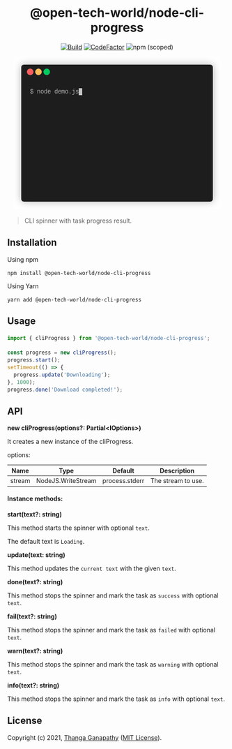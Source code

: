 <div align="center">

# @open-tech-world/node-cli-progress
[![Build](https://github.com/open-tech-world/node-cli-progress/actions/workflows/build.yml/badge.svg)](https://github.com/open-tech-world/node-cli-progress/actions/workflows/build.yml) [![CodeFactor](https://www.codefactor.io/repository/github/open-tech-world/node-cli-progress/badge)](https://www.codefactor.io/repository/github/open-tech-world/node-cli-progress) ![npm (scoped)](https://img.shields.io/npm/v/@open-tech-world/node-cli-progress?color=blue)

![](demo.gif)

</div>

> CLI spinner with task progress result.

## Installation

Using npm

```shell
npm install @open-tech-world/node-cli-progress
```

Using Yarn

```shell
yarn add @open-tech-world/node-cli-progress
```

## Usage

```ts
import { cliProgress } from '@open-tech-world/node-cli-progress';

const progress = new cliProgress();
progress.start();
setTimeout(() => {
  progress.update('Downloading');
}, 1000);
progress.done('Download completed!');
```

## API

**new cliProgress(options?: Partial\<IOptions\>)**

It creates a new instance of the cliProgress. 

options:

| Name | Type | Default | Description |
| ---- | ---- | ------- | ----------- |
| stream | NodeJS.WriteStream | process.stderr | The stream to use.


#### Instance methods:

**start(text?: string)**

This method starts the spinner with optional `text`.

The default text is `Loading`.

**update(text: string)**

This method updates the `current text` with the given `text`.

**done(text?: string)**

This method stops the spinner and mark the task as `success` with optional `text`.

**fail(text?: string)**

This method stops the spinner and mark the task as `failed` with optional `text`.

**warn(text?: string)**

This method stops the spinner and mark the task as `warning` with optional `text`.

**info(text?: string)**

This method stops the spinner and mark the task as `info` with optional `text`.

## License

Copyright (c) 2021, [Thanga Ganapathy](https://thanga-ganapathy.github.io) ([MIT License](./LICENSE)).
